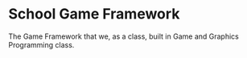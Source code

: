 # School Game Framework

The Game Framework that we, as a class, built in Game and Graphics Programming class.
